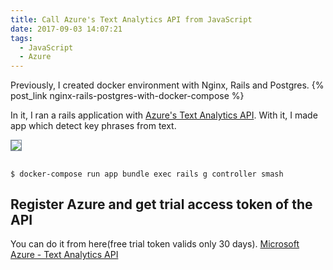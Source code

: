 ```yaml
---
title: Call Azure's Text Analytics API from JavaScript
date: 2017-09-03 14:07:21
tags:
  - JavaScript
  - Azure
---
```


Previously, I created docker environment with Nginx, Rails and Postgres.
{% post_link nginx-rails-postgres-with-docker-compose %}

In it, I ran a rails application with [Azure's Text Analytics API](https://azure.microsoft.com/en-us/services/cognitive-services/text-analytics/). 
With it, I made app which detect key phrases from text.

<img src="{% asset_path text-smasher-demo.gif %}" style="border: 1px solid LightSlateGray" />

## 

```console
$ docker-compose run app bundle exec rails g controller smash
```

## Register Azure and get trial access token of the API

You can do it from here(free trial token valids only 30 days).
[Microsoft Azure - Text Analytics API](https://azure.microsoft.com/en-us/services/cognitive-services/text-analytics/)
